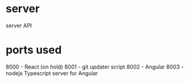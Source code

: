 # server
server API



# ports used
8000 - React (on hold)
8001 - git updater script
8002 - Angular
8003 - nodejs Typescript server for Angular
